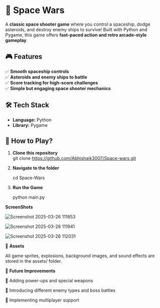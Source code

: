 # 🚀 **Space Wars**  

A **classic space shooter game** where you control a spaceship, dodge asteroids, and destroy enemy ships to survive! Built with Python and Pygame, this game offers **fast-paced action and retro arcade-style gameplay**.  

## 🎮 **Features**  
✅ **Smooth spaceship controls**  
✅ **Asteroids and enemy ships to battle**  
✅ **Score tracking for high-score challenges**  
✅ **Simple but engaging space shooter mechanics**  

## 🛠 **Tech Stack**  
- **Language:** Python  
- **Library:** Pygame  

## 🚀 **How to Play?**  
1. **Clone this repository**  
   git clone https://github.com/Abhishaik3007/Space-wars.git

2. **Navigate to the folder**
   
   cd Space-Wars

4. **Run the Game**
   
   python main.py

**ScreenShots**

![Screenshot 2025-03-26 111853](https://github.com/user-attachments/assets/e6e81dcb-7f95-428f-ab95-611c96e7d377)

![Screenshot 2025-03-26 111941](https://github.com/user-attachments/assets/41519bd8-0921-4005-adce-c5f69d3891a2)

![Screenshot 2025-03-26 112031](https://github.com/user-attachments/assets/cdd49385-b6ec-45af-922f-8f2a23e924e6)


🎨 **Assets**

All game sprites, explosions, background images, and sound effects are stored in the assets/ folder.

📌 **Future Improvements**

🔹 Adding power-ups and special weapons

🔹 Introducing different enemy types and boss battles

🔹 Implementing multiplayer support
